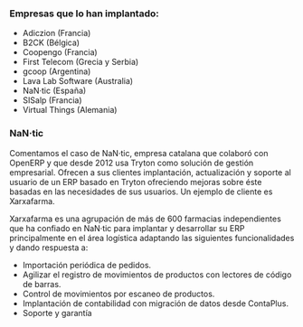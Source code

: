 ### Empresas que lo han implantado:

- Adiczion (Francia)
- B2CK (Bélgica)
- Coopengo (Francia)
- First Telecom (Grecia y Serbia)
- gcoop (Argentina)
- Lava Lab Software (Australia)
- NaN·tic (España)
- SISalp (Francia)
- Virtual Things (Alemania)

### NaN·tic

Comentamos el caso de NaN·tic, empresa catalana que colaboró con OpenERP y que desde 2012 usa Tryton como solución
de gestión empresarial. Ofrecen a sus clientes implantación, actualización y soporte al usuario de un ERP basado en Tryton
ofreciendo mejoras sobre éste basadas en las necesidades de sus usuarios. Un ejemplo de cliente es Xarxafarma.

Xarxafarma es una agrupación de más de 600 farmacias independientes que ha confiado en NaN·tic para implantar y desarrollar
su ERP principalmente en el área logística adaptando las siguientes funcionalidades y dando respuesta a:

- Importación periódica de pedidos.
- Agilizar el registro de movimientos de productos con lectores de código de barras.
- Control de movimientos por escaneo de productos.
- Implantación de contabilidad con migración de datos desde ContaPlus.
- Soporte y garantía
